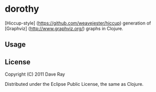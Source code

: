 # dorothy

[Hiccup-style] (https://github.com/weavejester/hiccup) generation of [Graphviz] (http://www.graphviz.org/) graphs in Clojure.

## Usage


## License

Copyright (C) 2011 Dave Ray

Distributed under the Eclipse Public License, the same as Clojure.
